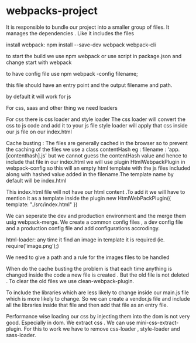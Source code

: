 # webpacks-project

It is responsible to bundle our project into a smaller group of files.
It manages the dependencies . Like it includes the files 

install webpack:
npm install --save-dev webpack webpack-cli

to start the build we use npm webpack or use script in package.json and change start with webpack

to have config file use npm webpack -config filename;

this file should have an entry point and the output filename and path.

by default it will work for js

For css, saas and other thing we need loaders

For css there is css loader and style loader
The css loader will convert the css to js code and add it to your js file 
style loader will apply that css inside our js file on our index.html

Cache busting :
The files are generally cached in the browser so to prevent the caching of the files 
we use a class contentHash
eg :
filename : 'app.[contenthash].js'
but we cannot guess the contentHash value and hence to include that file in our index.html 
we will use plugin HtmlWebpackPlugin in webpack-config so this will an empty html template with the js files included
along with hashed value added in the filename.The template name by default will be index.html

This index.html file will not have our html content .To add it we will have to mention it as a template inside the plugin new HtmlWebPackPlugin({
    template: "./src/index.html"
})

We can seperate the dev and production environment and the merge them usig webpack-merge. 
We create a common config files , a dev config file and a production config file and add configurations accrodingy.

html-loader:
any time it find an image in template it is required (ie. require('image.png');)

We need to give a path and a rule for the images files to be handled 

When do the cache busting the problem is that each time anything is changed inside the code a new file is created . But the 
old file is not deleted . To clear the old files we use clean-webpack-plugin. 

To include the libraries which are less likely to change inside our main.js file which is more likely to change.
So we can create a vendor.js file and include all the libraries inside that file and then add that file as an entry file.

Performance wise loading our css by injecting them into the dom is not very good. Especially in dom. 
We extract css . We can use mini-css-extract-plugin. For this to work we have to remove css-loader , style-loader and sass-loader.
